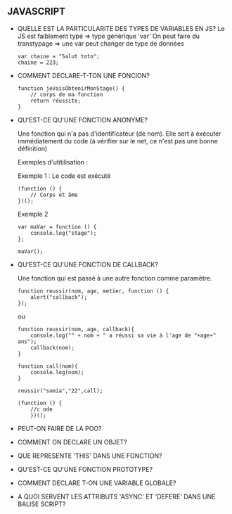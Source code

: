 JAVASCRIPT
----------

*   QUELLE EST LA PARTICULARITE DES TYPES DE VARIABLES EN JS?
    Le JS est faiblement typé => type générique 'var'
    On peut faire du transtypage => une var peut changer de type de données

    ````
    var chaine = "Salut toto";
    chaine = 223;
    ````

*   COMMENT DECLARE-T-TON UNE FONCION?

    ````
    function jeVaisObtenirMonStage() {
        // corps de ma fonction
        return réussite;
    }
    ````

*   QU'EST-CE QU'UNE FONCTION ANONYME?

    Une fonction qui n'a pas d'identificateur (de nom).
    Elle sert à exécuter immédiatement du code
    (à vérifier sur le net, ce n'est pas une bonne définition)

    Exemples d'utitilisation :

    Exemple 1 :
    Le code est exécuté
    ````
    (function () {
        // Corps et âme
    })();
    ````

    Exemple 2
    ````
    var maVar = function () {
        console.log("stage");
    };

    maVar();
    ````

*   QU'EST-CE QU'UNE FONCTION DE CALLBACK?

    Une fonction qui est passé à une autre fonction comme paramètre.


    ````
    function reussir(nom, age, metier, function () {
        alert("callback");
    });
    ````
    ou

    ````
    function reussir(nom, age, callback){
        console.log("" + nom + " a réussi sa vie à l'age de "+age+" ans");
        callback(nom);
    }

    function call(nom){
        console.log(nom);
    }

    reussir("somia","22",call);
    ````

    ````
    (function () {
        //c ode
        })();
    ````

*   PEUT-ON FAIRE DE LA POO?


*   COMMENT ON DECLARE UN OBJET?


*   QUE REPRESENTE 'THIS' DANS UNE FONCTION?

*   QU'EST-CE QU'UNE FONCTION PROTOTYPE?

* COMMENT DECLARE T-ON UNE VARIABLE GLOBALE?

* A QUOI SERVENT LES ATTRIBUTS 'ASYNC' ET 'DEFERE' DANS UNE BALISE SCRIPT?
